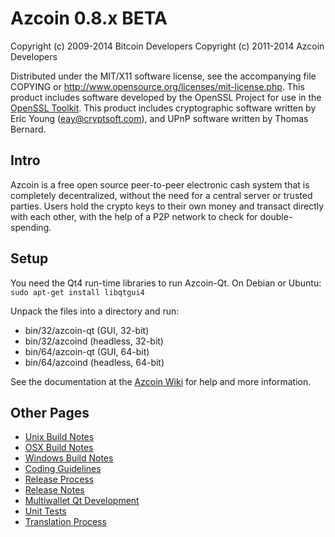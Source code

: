Azcoin 0.8.x BETA
====================

Copyright (c) 2009-2014 Bitcoin Developers
Copyright (c) 2011-2014 Azcoin Developers

Distributed under the MIT/X11 software license, see the accompanying
file COPYING or http://www.opensource.org/licenses/mit-license.php.
This product includes software developed by the OpenSSL Project for use in the [OpenSSL Toolkit](http://www.openssl.org/). This product includes
cryptographic software written by Eric Young ([eay@cryptsoft.com](mailto:eay@cryptsoft.com)), and UPnP software written by Thomas Bernard.


Intro
---------------------
Azcoin is a free open source peer-to-peer electronic cash system that is
completely decentralized, without the need for a central server or trusted
parties.  Users hold the crypto keys to their own money and transact directly
with each other, with the help of a P2P network to check for double-spending.


Setup
---------------------
You need the Qt4 run-time libraries to run Azcoin-Qt. On Debian or Ubuntu:
	`sudo apt-get install libqtgui4`

Unpack the files into a directory and run:

- bin/32/azcoin-qt (GUI, 32-bit)
- bin/32/azcoind (headless, 32-bit)
- bin/64/azcoin-qt (GUI, 64-bit)
- bin/64/azcoind (headless, 64-bit)

See the documentation at the [Azcoin Wiki](http://azcoin.info)
for help and more information.


Other Pages
---------------------
- [Unix Build Notes](build-unix.md)
- [OSX Build Notes](build-osx.md)
- [Windows Build Notes](build-msw.md)
- [Coding Guidelines](coding.md)
- [Release Process](release-process.md)
- [Release Notes](release-notes.md)
- [Multiwallet Qt Development](multiwallet-qt.md)
- [Unit Tests](unit-tests.md)
- [Translation Process](translation_process.md)
